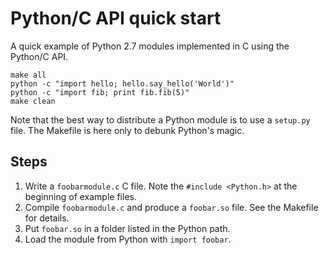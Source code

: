 Python/C API quick start
=========================

A quick example of Python 2.7 modules implemented in C using the Python/C API.

```
make all
python -c "import hello; hello.say_hello('World')"
python -c "import fib; print fib.fib(5)"
make clean
```

Note that the best way to distribute a Python module is to use a `setup.py`
file. The Makefile is here only to debunk Python's magic.


## Steps

1. Write a `foobarmodule.c` C file.
   Note the `#include <Python.h>` at the beginning of example files.
2. Compile `foobarmodule.c` and produce a `foobar.so` file.
   See the Makefile for details.
3. Put `foobar.so` in a folder listed in the Python path.
4. Load the module from Python with `import foobar`.
